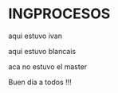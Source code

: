 # INGPROCESOS
aqui estuvo ivan 


aqui estuvo blancais








aca no estuvo el master

Buen día a todos !!!
